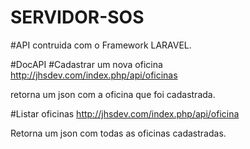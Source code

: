 # SERVIDOR-SOS

#API contruida com o Framework LARAVEL.

#DocAPI
#Cadastrar um nova oficina
http://jhsdev.com/index.php/api/oficinas

retorna um json com a oficina que foi cadastrada.

#Listar oficinas
http://jhsdev.com/index.php/api/oficina

Retorna um json com todas as oficinas cadastradas.
